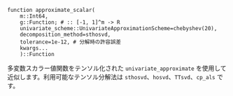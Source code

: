 ```
function approximate_scalar(
    m::Int64,
    g::Function; # :: [-1, 1]^m -> R
    univariate_scheme::UnivariateApproximationScheme=chebyshev(20),
    decomposition_method=sthosvd,
    tolerance=1e-12, # 分解時の許容誤差
    kwargs...
    )::Function
```

多変数スカラー値関数をテンソル化された `univariate_approximate` を使用して近似します。利用可能なテンソル分解法は `sthosvd`、`hosvd`、`TTsvd`、`cp_als` です。
